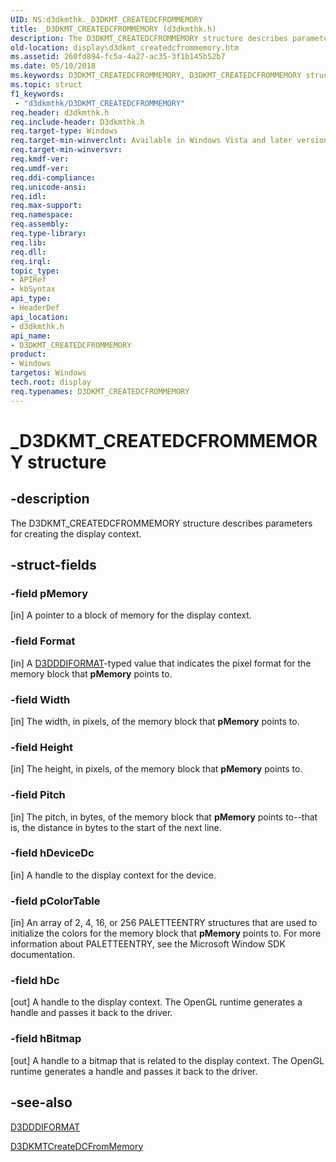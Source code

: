 ```yaml
---
UID: NS:d3dkmthk._D3DKMT_CREATEDCFROMMEMORY
title: _D3DKMT_CREATEDCFROMMEMORY (d3dkmthk.h)
description: The D3DKMT_CREATEDCFROMMEMORY structure describes parameters for creating the display context.
old-location: display\d3dkmt_createdcfrommemory.htm
ms.assetid: 260fd894-fc5a-4a27-ac35-3f1b145b52b7
ms.date: 05/10/2018
ms.keywords: D3DKMT_CREATEDCFROMMEMORY, D3DKMT_CREATEDCFROMMEMORY structure [Display Devices], OpenGL_Structs_b56e280f-e29b-4781-942a-a36024786d9e.xml, _D3DKMT_CREATEDCFROMMEMORY, d3dkmthk/D3DKMT_CREATEDCFROMMEMORY, display.d3dkmt_createdcfrommemory
ms.topic: struct
f1_keywords:
 - "d3dkmthk/D3DKMT_CREATEDCFROMMEMORY"
req.header: d3dkmthk.h
req.include-header: D3dkmthk.h
req.target-type: Windows
req.target-min-winverclnt: Available in Windows Vista and later versions of the Windows operating systems.
req.target-min-winversvr: 
req.kmdf-ver: 
req.umdf-ver: 
req.ddi-compliance: 
req.unicode-ansi: 
req.idl: 
req.max-support: 
req.namespace: 
req.assembly: 
req.type-library: 
req.lib: 
req.dll: 
req.irql: 
topic_type:
- APIRef
- kbSyntax
api_type:
- HeaderDef
api_location:
- d3dkmthk.h
api_name:
- D3DKMT_CREATEDCFROMMEMORY
product:
- Windows
targetos: Windows
tech.root: display
req.typenames: D3DKMT_CREATEDCFROMMEMORY
---
```


# _D3DKMT_CREATEDCFROMMEMORY structure


## -description


The D3DKMT_CREATEDCFROMMEMORY structure describes parameters for creating the display context.


## -struct-fields




### -field pMemory

[in] A pointer to a block of memory for the display context.


### -field Format

[in] A <a href="https://docs.microsoft.com/windows-hardware/drivers/ddi/content/d3dukmdt/ne-d3dukmdt-_d3dddiformat">D3DDDIFORMAT</a>-typed value that indicates the pixel format for the memory block that <b>pMemory</b> points to.


### -field Width

[in] The width, in pixels, of the memory block that <b>pMemory</b> points to.


### -field Height

[in] The height, in pixels, of the memory block that <b>pMemory</b> points to.


### -field Pitch

[in] The pitch, in bytes, of the memory block that <b>pMemory</b> points to--that is, the distance in bytes to the start of the next line.


### -field hDeviceDc

[in] A handle to the display context for the device.


### -field pColorTable

[in] An array of 2, 4, 16, or 256 PALETTEENTRY structures that are used to initialize the colors for the memory block that <b>pMemory</b> points to. For more information about PALETTEENTRY, see the Microsoft Window SDK documentation.


### -field hDc

[out] A handle to the display context. The OpenGL runtime generates a handle and passes it back to the driver.


### -field hBitmap

[out] A handle to a bitmap that is related to the display context. The OpenGL runtime generates a handle and passes it back to the driver.


## -see-also




<a href="https://docs.microsoft.com/windows-hardware/drivers/ddi/content/d3dukmdt/ne-d3dukmdt-_d3dddiformat">D3DDDIFORMAT</a>



<a href="https://docs.microsoft.com/windows-hardware/drivers/ddi/content/d3dkmthk/nf-d3dkmthk-d3dkmtcreatedcfrommemory">D3DKMTCreateDCFromMemory</a>
 

 

